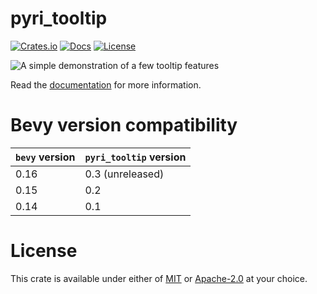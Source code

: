 # pyri_tooltip

[![Crates.io](https://img.shields.io/crates/v/pyri_tooltip.svg?style=for-the-badge)](https://crates.io/crates/pyri_tooltip)
[![Docs](https://img.shields.io/docsrs/pyri_tooltip/latest?style=for-the-badge)](https://docs.rs/pyri_tooltip/latest/pyri_tooltip/)
[![License](https://img.shields.io/badge/license-MIT%2FApache-blue.svg?style=for-the-badge)](https://github.com/benfrankel/pyri_tooltip)

![A simple demonstration of a few tooltip features](https://github.com/user-attachments/assets/03b555ee-9792-4402-955b-457aa171a369)

Read the [documentation](https://docs.rs/pyri_tooltip/latest/pyri_tooltip) for more information.

# Bevy version compatibility

| `bevy` version | `pyri_tooltip` version |
| -------------- | ---------------------- |
| 0.16           | 0.3 (unreleased)       |
| 0.15           | 0.2                    |
| 0.14           | 0.1                    |

# License

This crate is available under either of [MIT](LICENSE-MIT) or [Apache-2.0](LICENSE-Apache-2.0) at your choice.
